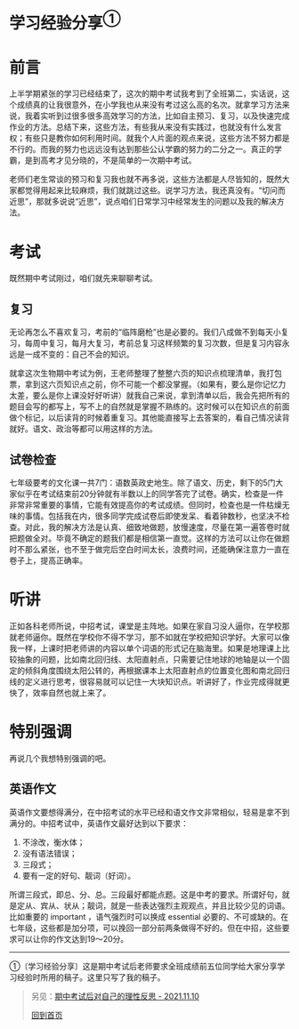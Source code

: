 # 学习经验分享<sup>①</sup>

# 前言

上半学期紧张的学习已经结束了，这次的期中考试我考到了全班第二，实话说，这个成绩真的让我很意外，在小学我也从来没有考过这么高的名次。就拿学习方法来说，我着实听到过很多很多高效学习的方法，比如自主预习、复习，以及快速完成作业的方法。总结下来，这些方法，有些我从来没有实践过，也就没有什么发言权；有些只是教你如何利用时间。就我个人片面的观点来说，这些方法不努力都是不行的。而我的努力也远远没有达到那些公认学霸的努力的二分之一。真正的学霸，是到高考才见分晓的，不是简单的一次期中考试。

老师们老生常谈的预习和复习我也就不再多说，这些方法都是人尽皆知的，既然大家都觉得用起来比较麻烦，我们就跳过这些。说学习方法，我还真没有。“切问而近思”，那就多说说“近思”，说点咱们日常学习中经常发生的问题以及我的解决方法。

# 考试

既然期中考试刚过，咱们就先来聊聊考试。

## 复习

无论再怎么不喜欢复习，考前的“临阵磨枪”也是必要的。我们八成做不到每天小复习，每周中复习，每月大复习，考前总复习这样频繁的复习次数，但是复习内容永远是一成不变的：自己不会的知识。

就拿这次生物期中考试为例，王老师整理了整整六页的知识点梳理清单，我打包票，拿到这六页知识点之前，你不可能一个都没掌握。（如果有，要么是你记忆力太差，要么是你上课没好好听讲）就我自己来说，拿到清单以后，我会先把所有的题目会写的都写上，写不上的自然就是掌握不熟练的。这时候可以在知识点的前面做个标记，以后读背的时候着重复习。其他能直接写上去答案的，看自己情况读背就好。语文、政治等都可以用这样的方法。

## 试卷检查

七年级要考的文化课一共7门：语数英政史地生。除了语文、历史，剩下的5门大家似乎在考试结束前20分钟就有半数以上的同学答完了试卷。确实，检查是一件非常非常重要的事情，它能有效提高你的考试成绩。但同时，检查也是一件枯燥无味的事情。包括我在内，很多同学完成试卷后即使发呆、看着钟数秒，也坚决不检查。对此，我的解决方法是认真、细致地做题，放慢速度，尽量在第一遍答卷时就把题做全对。毕竟不确定的题我们都是相信第一直觉。这样的方法可以让你在做题时不那么紧张，也不至于做完后空白时间太长，浪费时间，还能确保注意力一直在卷子上，提高正确率。

# 听讲

正如各科老师所说，中招考试，课堂是主阵地。如果在家自习没人逼你，在学校那就老师逼你。既然在学校你不得不学习，那不如就在学校把知识学好。大家可以像我一样，上课时把老师讲的内容以单个词语的形式记在脑海里。如果是地理课上比较抽象的问题，比如南北回归线、太阳直射点，只需要记住地球的地轴是以一个固定的倾斜角度围绕太阳公转的，再根据课本上太阳直射点的位置变化图和南北回归线的定义进行思考，很容易就可以记住一大块知识点。听讲好了，作业完成得就更快了，效率自然也就上来了。

# 特别强调

再说几个我想特别强调的吧。

## 英语作文

英语作文要想得满分，在中招考试的水平已经和语文作文非常相似，轻易是拿不到满分的。中招考试中，英语作文最好达到以下要求：

1. 不涂改，衡水体；
2. 没有语法错误；
3. 三段式；
4. 要有一定的好句、靓词（好词）。

所谓三段式，即总、分、总。三段最好都能点题。这是中考的要求。所谓好句，就是定从、宾从、状从；靓词，就是一些表达强烈主观观点，并且比较少见的词语。比如重要的 important ，语气强烈时可以换成 essential 必要的、不可或缺的。在七年级，这些都是加分项，可以挽回一部分前两条做得不好的。但在中招，这些要求可以让你的作文达到19～20分。

---

①〔学习经验分享〕这是期中考试后老师要求全班成绩前五位同学给大家分享学习经验时所用的稿子。这里只写了我的稿子。

> 另见：[期中考试后对自己的理性反思 - 2021.11.10](../Daily/2021.11.md)
>
>  [回到首页](../README.md) 
